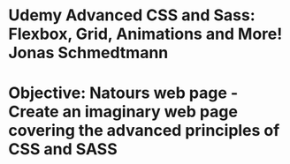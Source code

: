 # Udemy Advanced CSS and Sass: Flexbox, Grid, Animations and More! Jonas Schmedtmann

# Objective: Natours web page - Create an imaginary web page covering the advanced principles of CSS and SASS

